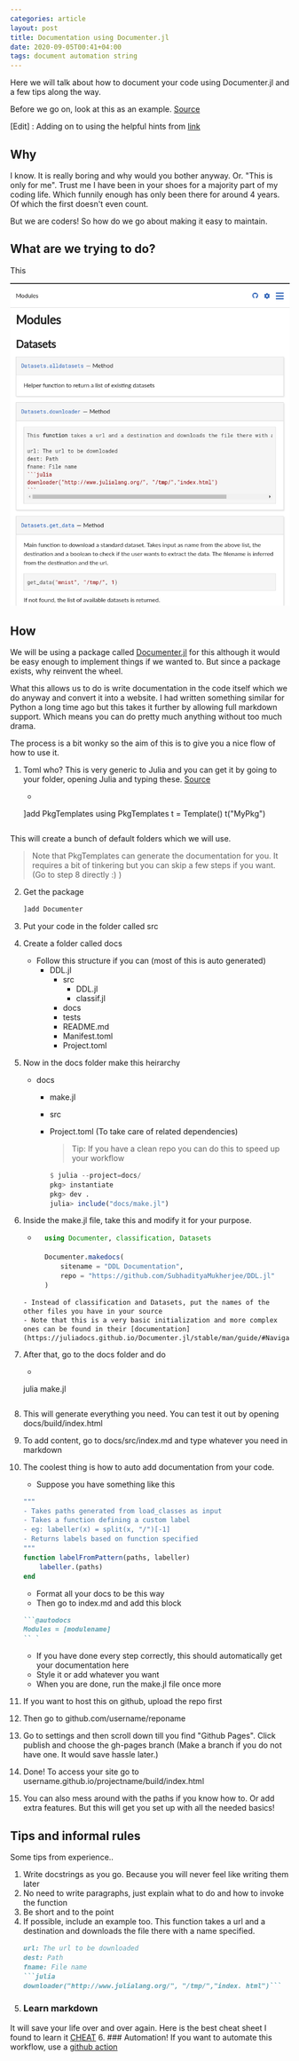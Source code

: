 ```yaml
---
categories: article
layout: post
title: Documentation using Documenter.jl
date: 2020-09-05T00:41+04:00
tags: document automation string
---
```


Here we will talk about how to document your code using Documenter.jl and a few tips along the way.

Before we go on, look at this as an example. [Source](https://subhadityamukherjee.github.io/DDL.jl/build/index.html)

[Edit] : Adding on to using the helpful hints from [link](https://discourse.julialang.org/t/step-by-step-documentation-tutorial/46093/4)

## Why

I know. It is really boring and why would you bother anyway. Or. "This is only for me". Trust me I have been in your shoes for a majority part of my coding life. Which funnily enough has only been there for around 4 years. Of which the first doesn't even count.

But we are coders! So how do we go about making it easy to maintain.

## What are we trying to do?

This

![img](/assets/img/docu.png)

## How 

We will be using a package called [Documenter.jl](https://juliadocs.github.io/Documenter.jl/stable/man/guide/#Navigation) for this although it would be easy enough to implement things if we wanted to. But since a package exists, why reinvent the wheel.

What this allows us to do is write documentation in the code itself which we do anyway and convert it into a website. I had written something similar for Python a long time ago but this takes it further by allowing full markdown support. Which means you can do pretty much anything without too much drama.

The process is a bit wonky so the aim of this is to give you a nice flow of how to use it.

1. Toml who? This is very generic to Julia and you can get it by going to your folder, opening Julia and typing these. [Source](https://invenia.github.io/PkgTemplates.jl/stable/user/)
    - ```jl
    ]add PkgTemplates
    using PkgTemplates
    t = Template()
    t("MyPkg")    
    ```
This will create a bunch of default folders which we will use.
> Note that PkgTemplates can generate the documentation for you. It requires a bit of tinkering but you can skip a few steps if you want. (Go to step 8 directly :) )
2. Get the package
   ```jl
   ]add Documenter
   ```
3. Put your code in the folder called src
4. Create a folder called docs
    - Follow this structure if you can (most of this is auto generated)
      - DDL.jl
        - src
          - DDL.jl
          - classif.jl
        - docs
        - tests
        - README.md
        - Manifest.toml
        - Project.toml
5. Now in the docs folder make this heirarchy
    - docs
      - make.jl
      - src
      - Project.toml (To take care of related dependencies)

        >Tip: If you have a clean repo you can do this to speed up your workflow

        ```jl
        $ julia --project=docs/
        pkg> instantiate
        pkg> dev .
        julia> include("docs/make.jl")
        ```

6. Inside the make.jl file, take this and modify it for your purpose.
    - ```jl
        using Documenter, classification, Datasets

        Documenter.makedocs(
            sitename = "DDL Documentation",
            repo = "https://github.com/SubhadityaMukherjee/DDL.jl"
        )
    ```
    - Instead of classification and Datasets, put the names of the other files you have in your source
    - Note that this is a very basic initialization and more complex ones can be found in their [documentation](https://juliadocs.github.io/Documenter.jl/stable/man/guide/#Navigation)
7. After that, go to the docs folder and do 
    - ```jl
    julia make.jl
    ```
8. This will generate everything you need. You can test it out by opening docs/build/index.html
9. To add content, go to docs/src/index.md and type whatever you need in markdown
10. The coolest thing is how to auto add documentation from your code. 
    - Suppose you have something like this 
    ```jl
    """
    - Takes paths generated from load_classes as input
    - Takes a function defining a custom label
    - eg: labeller(x) = split(x, "/")[-1]
    - Returns labels based on function specified
    """
    function labelFromPattern(paths, labeller)
        labeller.(paths)
    end
    ``` 
    - Format all your docs to be this way
    - Then go to index.md and add this block
    ```md
    ```@autodocs
    Modules = [modulename]
    `` ` 
    ```
    - If you have done every step correctly, this should automatically get your documentation here
    - Style it or add whatever you want
    - When you are done, run the make.jl file once more
11. If you want to host this on github, upload the repo first
12. Then go to github.com/username/reponame
13. Go to settings and then scroll down till you find "Github Pages". Click publish and choose the gh-pages branch (Make a branch if you do not have one. It would save hassle later.) 
14. Done! To access your site go to username.github.io/projectname/build/index.html
15. You can also mess around with the paths if you know how to. Or add extra features. But this will get you set up with all the needed basics!

## Tips and informal rules

Some tips from experience..

1. Write docstrings as you go. Because you will never feel like writing them later
2. No need to write paragraphs, just explain what to do and how to invoke the function
3. Be short and to the point
4. If possible, include an example too. 
    This function takes a url and a destination and downloads the file there with a name specified.
    ```md
    url: The url to be downloaded
    dest: Path
    fname: File name
    ```julia
    downloader("http://www.julialang.org/", "/tmp/","index. html")```
    ```
5. ### Learn markdown
It will save your life over and over again.
Here is the best cheat sheet I found to learn it [CHEAT](https://github.com/adam-p/markdown-here/wiki/Markdown-Cheatsheet)
6. ### Automation!
If you want to automate this workflow, use a [github action](https://discourse.julialang.org/t/step-by-step-documentation-tutorial/46093/4)
